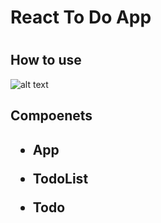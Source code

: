<h1>React To Do App<h1>

<h2>How to use</h2>

  ![alt text](https://user-images.githubusercontent.com/83012541/143263941-da10c23e-4480-47ee-8c1b-c9e6e0a19348.png)


<h2>Compoenets<h2>
  
* App
  
* TodoList
  
* Todo
  
  

